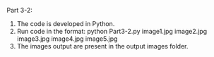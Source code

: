 Part 3-2:

1.	The code is developed in Python.
2.	Run code in the format:
                            python Part3-2.py image1.jpg image2.jpg image3.jpg image4.jpg image5.jpg
3.	The images output are present in the output images folder.
